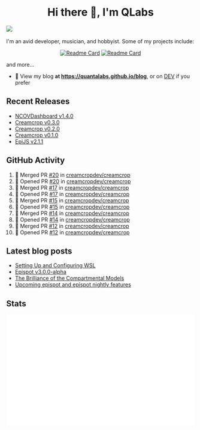 <h1 align="center">Hi there 👋, I'm QLabs </h1>
<img src="https://i.ibb.co/mbr1j6p/Qlabs.png" width="1000px">

I'm an avid developer, musician, and hobbyist. Some of my projects include:
<p align='center'><a href="https://github.com/Quantalabs/EpiJS"><img src="https://github-readme-stats.vercel.app/api/pin/?username=epispot&amp;repo=EpiJS" alt="Readme Card"></a>
<a href="https://github.com/Quantalabs/NCOVDashboard"><img src="https://github-readme-stats.vercel.app/api/pin/?username=Quantalabs&amp;repo=NCOVDashboard" alt="Readme Card"></a></p>


and more...

- 📜 View my blog **at https://quantalabs.github.io/blog**, or on [DEV](https://dev.to/Quantalabs) if you prefer

## Recent Releases
- [NCOVDashboard v1.4.0](https://github.com/Quantalabs/NCOVDashboard/releases/tag/v1.4.0)
- [Creamcrop v0.3.0](https://github.com/creamcropdev/creamcrop/releases/tag/v0.3.0)
- [Creamcrop v0.2.0](https://github.com/creamcropdev/creamcrop/releases/tag/v0.2.0)
- [Creamcrop v0.1.0](https://github.com/creamcropdev/creamcrop/releases/tag/v0.1.0)
- [EpiJS v2.1.1](https://github.com/epispot/EpiJS/releases/tag/v2.1.1)

## GitHub Activity
<!--START_SECTION:activity-->
1. 🎉 Merged PR [#20](https://github.com/creamcropdev/creamcrop/pull/20) in [creamcropdev/creamcrop](https://github.com/creamcropdev/creamcrop)
2. 💪 Opened PR [#20](https://github.com/creamcropdev/creamcrop/pull/20) in [creamcropdev/creamcrop](https://github.com/creamcropdev/creamcrop)
3. 🎉 Merged PR [#17](https://github.com/creamcropdev/creamcrop/pull/17) in [creamcropdev/creamcrop](https://github.com/creamcropdev/creamcrop)
4. 💪 Opened PR [#17](https://github.com/creamcropdev/creamcrop/pull/17) in [creamcropdev/creamcrop](https://github.com/creamcropdev/creamcrop)
5. 🎉 Merged PR [#15](https://github.com/creamcropdev/creamcrop/pull/15) in [creamcropdev/creamcrop](https://github.com/creamcropdev/creamcrop)
6. 💪 Opened PR [#15](https://github.com/creamcropdev/creamcrop/pull/15) in [creamcropdev/creamcrop](https://github.com/creamcropdev/creamcrop)
7. 🎉 Merged PR [#14](https://github.com/creamcropdev/creamcrop/pull/14) in [creamcropdev/creamcrop](https://github.com/creamcropdev/creamcrop)
8. 💪 Opened PR [#14](https://github.com/creamcropdev/creamcrop/pull/14) in [creamcropdev/creamcrop](https://github.com/creamcropdev/creamcrop)
9. 🎉 Merged PR [#12](https://github.com/creamcropdev/creamcrop/pull/12) in [creamcropdev/creamcrop](https://github.com/creamcropdev/creamcrop)
10. 💪 Opened PR [#12](https://github.com/creamcropdev/creamcrop/pull/12) in [creamcropdev/creamcrop](https://github.com/creamcropdev/creamcrop)
<!--END_SECTION:activity-->

## Latest blog posts
<!-- BLOG-POST-LIST:START -->
- [Setting Up and Configuring WSL](https://dev.to/quantalabs/setting-up-and-configuring-wsl-392c)
- [Epispot v3.0.0-alpha](https://dev.to/epispot/epispot-v3-0-0-alpha-5heh)
- [The Brilliance of the Compartmental Models](https://dev.to/quantalabs/the-brilliance-of-the-compartmental-models-1j99)
- [Upcoming epispot and epispot nightly features](https://dev.to/epispot/upcoming-epispot-and-epispot-nightly-features-52ep)
<!-- BLOG-POST-LIST:END -->


## Stats
<p align="center"><img src="https://github.com/Quantalabs/github-stats/raw/master/generated/languages.svg" alt="Language Stats"><br>

